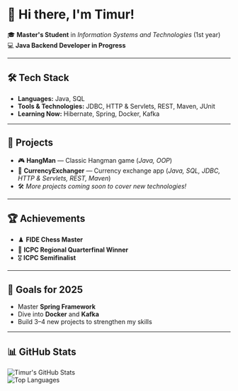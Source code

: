 # 👋 Hi there, I'm Timur!

🎓 **Master's Student** in *Information Systems and Technologies* (1st year)  
💻 **Java Backend Developer in Progress**  

---

## 🛠️ Tech Stack
- **Languages:** Java, SQL  
- **Tools & Technologies:** JDBC, HTTP & Servlets, REST, Maven, JUnit
- **Learning Now:** Hibernate, Spring, Docker, Kafka  

---

## 🚀 Projects
- 🎮 **HangMan** — Classic Hangman game (*Java, OOP*)  
- 💱 **CurrencyExchanger** — Currency exchange app (*Java, SQL, JDBC, HTTP & Servlets, REST, Maven*)  
- 🛠️ *More projects coming soon to cover new technologies!*  

---

## 🏆 Achievements
- ♟️ **FIDE Chess Master**  
- 🥇 **ICPC Regional Quarterfinal Winner**  
- 🎖️ **ICPC Semifinalist**  

---

## 🎯 Goals for 2025
- Master **Spring Framework**  
- Dive into **Docker** and **Kafka**  
- Build 3–4 new projects to strengthen my skills  

---

## 📊 GitHub Stats

![Timur's GitHub Stats](https://github-readme-stats.vercel.app/api?username=Pars89&show_icons=true&theme=default)  
![Top Languages](https://github-readme-stats.vercel.app/api/top-langs/?username=Pars89&layout=compact&theme=default)  

